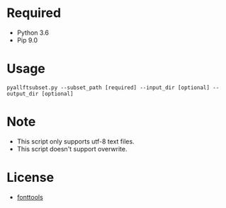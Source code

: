 # Required 
* Python 3.6
* Pip 9.0
# Usage
<pre><code><bold>pyallftsubset.py --subset_path [required] --input_dir [optional] --output_dir [optional]
</bold></pre></code>
# Note
* This script only supports utf-8 text files.
* This script doesn't support overwrite.
# License
* [fonttools](https://github.com/fonttools/fonttools/blob/master/LICENSE)
